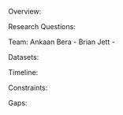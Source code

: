 Overview: 

Research Questions: 

Team: Ankaan Bera - Brian Jett - 

Datasets: 

Timeline:

Constraints:

Gaps:
